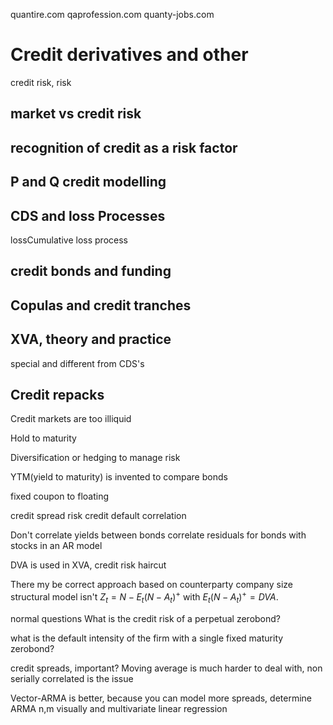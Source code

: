 
quantire.com
qaprofession.com
quanty-jobs.com


# Credit derivatives and other
credit risk, risk 


## market vs credit risk

## recognition of credit as a risk factor

## P and Q credit modelling

## CDS and loss Processes
lossCumulative loss process

## credit bonds and funding

## Copulas and credit tranches

## XVA, theory and practice
special and different from CDS's

## Credit repacks





Credit markets are too illiquid

Hold to maturity

Diversification or hedging to manage risk

YTM(yield to maturity) is invented to compare bonds

fixed coupon to floating

credit spread risk
credit default correlation

Don't correlate yields between bonds
correlate residuals for bonds with stocks in an AR model

DVA is used in XVA, credit risk haircut

There my be correct approach based on counterparty company size
structural model isn't $Z_t = N- E_t (N-A_t)^+$ with $E_t(N-A_t)^+ = DVA$.



normal questions
What is the credit risk of a perpetual zerobond?

what is the default intensity of the firm with a single fixed maturity zerobond?

credit spreads, important?
Moving average is much harder to deal with, non serially correlated is the issue

Vector-ARMA is better, because you can model more spreads, 
determine ARMA n,m visually and multivariate linear regression







